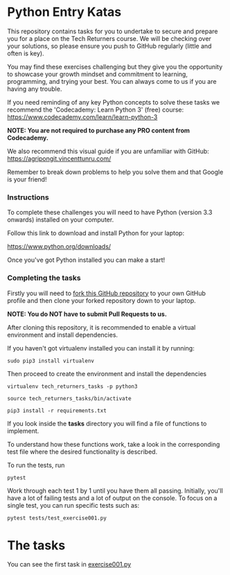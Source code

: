 # Python Entry Katas

This repository contains tasks for you to undertake to secure and prepare you for a place on the Tech Returners course. We will be checking over your solutions, so please ensure you push to GitHub regularly (little and often is key). 

You may find these exercises challenging but they give you the opportunity to showcase your growth mindset and commitment to learning, programming, and trying your best. You can always come to us if you are having any trouble.

If you need reminding of any key Python concepts to solve these tasks we recommend the 'Codecademy: Learn Python 3' (free) course: https://www.codecademy.com/learn/learn-python-3

**NOTE: You are not required to purchase any PRO content from Codecademy.**

We also recommend this visual guide if you are unfamiliar with GitHub: https://agripongit.vincenttunru.com/

Remember to break down problems to help you solve them and that Google is your friend!

### Instructions

To complete these challenges you will need to have Python (version 3.3 onwards) installed on your computer.

Follow this link to download and install Python for your laptop:

https://www.python.org/downloads/

Once you've got Python installed you can make a start!

### Completing the tasks

Firstly you will need to [fork this GitHub repository](https://docs.github.com/en/free-pro-team@latest/github/getting-started-with-github/fork-a-repo) to your own GitHub profile and then clone your forked repository down to your laptop.

**NOTE: You do NOT have to submit Pull Requests to us.**

After cloning this repository, it is recommended to enable a virtual environment and install dependencies.

If you haven't got virtualenv installed you can install it by running:

    sudo pip3 install virtualenv

Then proceed to create the environment and install the dependencies

    virtualenv tech_returners_tasks -p python3

    source tech_returners_tasks/bin/activate

    pip3 install -r requirements.txt

If you look inside the **tasks** directory you will find a file of functions to implement.

To understand how these functions work, take a look in the corresponding test file where the desired functionality is described.

To run the tests, run

    pytest

Work through each test 1 by 1 until you have them all passing. Initially, you'll have a lot of failing tests and a lot of output on the console. To focus on a single test, you can run specific tests such as:
    
    pytest tests/test_exercise001.py

# The tasks

You can see the first task in [exercise001.py](./tasks/exercise001.py)
